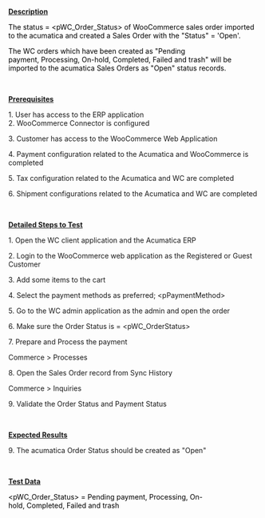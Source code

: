 
<p><u><strong>Description</strong></u></p>
<p><span style="color: rgb(0,0,0);">The status =&nbsp;&lt;pWC_Order_Status&gt; of WooCommerce sales order imported to the acumatica and created a Sales Order with the &quot;Status&quot; = 'Open'.</span></p>
<p><span style="color: rgb(0,0,0);">The WC orders which have been created as &quot;<span style="color: rgb(0,0,0);">Pending payment,&nbsp;Processing,&nbsp;On-hold,&nbsp;Completed,&nbsp;Failed and trash&quot; will be imported to the acumatica Sales Orders as &quot;Open&quot; status records.</span></span></p>
<p><span style="color: rgb(0,0,0);"><br /></span></p>
<p><u><strong>Prerequisites</strong></u></p>
<p>1. User has access to the ERP application<br />2. WooCommerce Connector is configured</p>
<p>3. Customer has access to the WooCommerce Web Application</p>
<p>4. Payment configuration related to the Acumatica and WooCommerce is completed</p>
<p>5. Tax configuration related to the Acumatica and WC are completed</p>
<p>6. Shipment configurations related to the Acumatica and WC are completed</p>
<p>&nbsp;</p>
<p><u><strong>Detailed Steps to Test</strong></u></p>
<p>1. Open the WC client application and the Acumatica ERP</p>
<p>2. Login to the WooCommerce web application as the Registered or Guest Customer</p>
<p>3. Add some items to the cart</p>
<p>4. Select the payment methods as preferred; &lt;pPaymentMethod&gt;</p>
<p>5. Go to the WC admin application as the admin and open the order</p>
<p>6. Make sure the Order Status is = &lt;pWC_OrderStatus&gt;</p>
<p>7. Prepare and Process the payment</p>
<p>Commerce &gt; Processes</p>
<p>8. Open the Sales Order record from Sync History</p>
<p>Commerce &gt; Inquiries</p>
<p>9. Validate the Order Status and Payment Status</p>
<p>&nbsp;</p>
<p><u><strong>Expected Results</strong></u></p>
<p>9. The acumatica Order Status should be created as &quot;Open&quot;</p>
<p>&nbsp;</p>
<p><u><strong>Test Data</strong></u></p>
<p><span style="color: rgb(0,0,0);">&lt;pWC_Order_Status&gt; =&nbsp;Pending payment,&nbsp;Processing,&nbsp;On-hold,&nbsp;Completed,&nbsp;Failed and trash</span></p>

